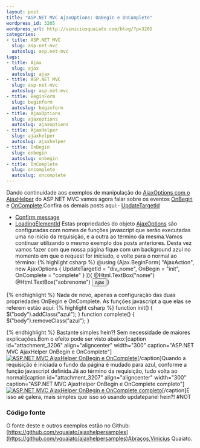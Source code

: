```yaml
--- 
layout: post
title: "ASP.NET MVC AjaxOptions: OnBegin e OnComplete"
wordpress_id: 3205
wordpress_url: http://viniciusquaiato.com/blog/?p=3205
categories: 
- title: ASP.NET MVC
  slug: asp-net-mvc
  autoslug: asp.net-mvc
tags: 
- title: Ajax
  slug: ajax
  autoslug: ajax
- title: ASP.NET MVC
  slug: asp-net-mvc
  autoslug: asp.net-mvc
- title: BeginForm
  slug: beginform
  autoslug: beginform
- title: AjaxOptions
  slug: ajaxoptions
  autoslug: ajaxoptions
- title: AjaxHelper
  slug: ajaxhelper
  autoslug: ajaxhelper
- title: OnBegin
  slug: onbegin
  autoslug: onbegin
- title: OnComplete
  slug: oncomplete
  autoslug: oncomplete
---
```

Dando continuidade aos exemplos de manipulação do [AjaxOptions com o AjaxHelper](http://viniciusquaiato.com/blog/tag/ajaxoptions/) do ASP.NET MVC vamos agora falar sobre os eventos [OnBegin](http://msdn.microsoft.com/en-us/library/system.web.mvc.ajax.ajaxoptions.onbegin.aspx) e [OnComplete](http://msdn.microsoft.com/en-us/library/system.web.mvc.ajax.ajaxoptions.oncomplete.aspx).Confira os demais posts aqui:- [UpdateTargetId](http://viniciusquaiato.com/blog/asp-net-mvc-ajaxoptions-updatetargetid/)
- [Confirm message](http://viniciusquaiato.com/blog/asp-net-mvc-ajaxoptions-confirm-message/)
- [LoadingElementId](http://viniciusquaiato.com/blog/asp-net-mvc-ajaxoptions-loadingelementid/)
Estas propriedades do objeto [AjaxOptions](http://msdn.microsoft.com/en-us/library/system.web.mvc.ajax.ajaxoptions.aspx) são configuradas com nomes de funções javascript que serão executadas uma no início da requisição, e a outra ao término da mesma.Vamos continuar utilizando o mesmo exemplo dos posts anteriores. Desta vez vamos fazer com que nossa página fique com um background azul no momento em que o request for iniciado, e volte para o normal ao término:
{% highlight csharp %}
@using (Ajax.BeginForm(    "AjaxAction",    new AjaxOptions { UpdateTargetId = "div_nome", OnBegin = "init", OnComplete = "complete" }
)){    @Html.TextBox("nome")<br />    @Html.TextBox("sobrenome")    <input type="submit" value="ajax" />}

{% endhighlight %}
Nada de novo, apenas a configuração das duas propriedades OnBegin e OnComplete. As funções javascript a que elas se referem estão aqui:
{% highlight csharp %}
function init() {    $("body").addClass("azul");
    }
function complete() {    $("body").removeClass("azul");
    }

{% endhighlight %}
Bastante simples hein?! Sem necessidade de maiores explicações.Bom o efeito pode ser visto abaixo:[caption id="attachment_3206" align="aligncenter" width="300" caption="ASP.NET MVC AjaxHelper OnBegin e OnComplete"][![ASP.NET MVC AjaxHelper OnBegin e OnComplete](http://viniciusquaiato.com/blog/wp-content/uploads/2011/02/Ajax-Helper-OnBegin-e-OnComplete-300x256.png "ASP.NET MVC AjaxHelper OnBegin e OnComplete")](http://viniciusquaiato.com/blog/wp-content/uploads/2011/02/Ajax-Helper-OnBegin-e-OnComplete.png)[/caption]Quando a requisição é iniciada o fundo da página é mudado para azul, conforme a função javascript definida.Já ao término da requisição, tudo volta ao normal:[caption id="attachment_3207" align="aligncenter" width="300" caption="ASP.NET MVC AjaxHelper OnBegin e OnComplete completo"][![ASP.NET MVC AjaxHelper OnBegin e OnComplete completo](http://viniciusquaiato.com/blog/wp-content/uploads/2011/02/Ajax-Helper-OnBegin-e-OnComplete-2-300x256.png "ASP.NET MVC AjaxHelper OnBegin e OnComplete completo")](http://viniciusquaiato.com/blog/wp-content/uploads/2011/02/Ajax-Helper-OnBegin-e-OnComplete-2.png)[/caption]É isso aê galera, mais simples que isso só usando updatepanel hein?! #NOT

### Código fonte
O fonte deste e outros exemplos estão no Github: [https://github.com/vquaiato/ajaxhelpersamples](https://github.com/vquaiato/ajaxhelpersamples)Abraços,Vinicius Quaiato.
